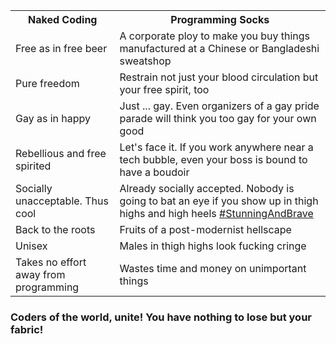 <table>
        <th>Naked Coding</th>
        <th>Programming Socks</th>
    <tr>
        <td>Free as in free beer</td>
        <td>A corporate ploy to make you buy things manufactured at a Chinese or Bangladeshi sweatshop</td>
    </tr>
    <tr>
        <td>Pure freedom</td>
        <td>Restrain not just your blood circulation but your free spirit, too</td>
    </tr>
    <tr>
        <td>Gay as in happy</td>
        <td>Just ... gay. Even organizers of a gay pride parade will think you too gay for your own good</td>
    </tr>
    <tr>
        <td>Rebellious and free spirited</td>
        <td>Let's face it. If you work anywhere near a tech bubble, even your boss is bound to have a boudoir</td>
    </tr>
    <tr>
        <td>Socially unacceptable. Thus cool</td>
        <td>Already socially accepted. Nobody is going to bat an eye if you show up in thigh highs and high heels <a href="README.md"> #StunningAndBrave</a></td>
    </tr>
    <tr>
        <td>Back to the roots</td>
        <td>Fruits of a post-modernist hellscape</td>
    </tr>
    <tr>
        <td>Unisex</td>
        <td>Males in thigh highs look fucking cringe</td>
    </tr>
    <tr>
        <td>Takes no effort away from programming</td>
        <td>Wastes time and money on unimportant things</td>
    </tr>
</table>

<h3> Coders of the world, unite! You have nothing to lose but your fabric! </h3>

